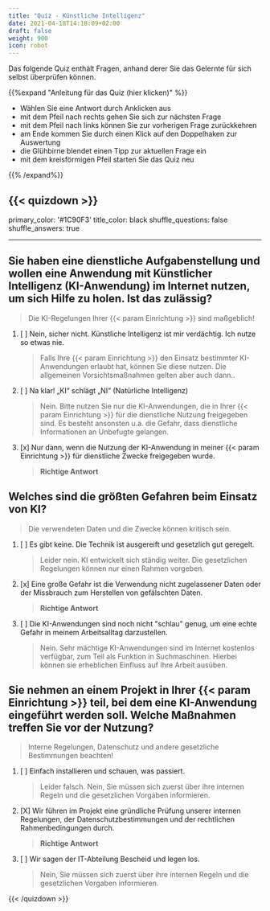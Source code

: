 ```yaml
---
title: "Quiz - Künstliche Intelligenz"
date: 2021-04-18T14:18:09+02:00
draft: false
weight: 900
icon: robot
---
```


Das folgende Quiz enthält Fragen, anhand derer Sie das Gelernte für sich selbst überprüfen können.

{{%expand "Anleitung für das Quiz (hier klicken)" %}}

  - Wählen Sie eine Antwort durch Anklicken aus 
  - mit dem Pfeil nach rechts gehen Sie sich zur nächsten Frage
  - mit dem Pfeil nach links können Sie zur vorherigen Frage zurückkehren
  - am Ende kommen Sie durch einen Klick auf den Doppelhaken zur Auswertung
  - die Glühbirne blendet einen Tipp zur aktuellen Frage ein
  - mit dem kreisförmigen Pfeil starten Sie das Quiz neu

{{% /expand%}}

{{< quizdown >}}
---
primary_color: '#1C90F3'
title_color: black
shuffle_questions: false
shuffle_answers: true

---

## Sie haben eine dienstliche Aufgabenstellung und wollen eine Anwendung mit Künstlicher Intelligenz (KI-Anwendung) im Internet nutzen, um sich Hilfe zu holen. Ist das zulässig?

> Die KI-Regelungen Ihrer {{< param Einrichtung >}} sind maßgeblich!

1. [ ] Nein, sicher nicht. Künstliche Intelligenz ist mir verdächtig. Ich nutze so etwas nie.

	>Falls Ihre {{< param Einrichtung >}} den Einsatz bestimmter KI-Anwendungen erlaubt hat, können Sie diese nutzen. Die allgemeinen Vorsichtsmaßnahmen gelten aber auch dann..
   
2. [ ] Na klar! „KI“ schlägt „NI“ (Natürliche Intelligenz)

	>Nein. Bitte nutzen Sie nur die KI-Anwendungen, die in Ihrer {{< param Einrichtung >}} für die dienstliche Nutzung freigegeben sind. Es besteht ansonsten u.a. die Gefahr, dass dienstliche Informationen an Unbefugte gelangen.
	
3. [x] Nur dann, wenn die Nutzung der KI-Anwendung in meiner {{< param Einrichtung >}} für dienstliche Zwecke freigegeben wurde.

	>**Richtige Antwort**

## Welches sind die größten Gefahren beim Einsatz von KI?

> Die verwendeten Daten und die Zwecke können kritisch sein.

1. [ ] Es gibt keine. Die Technik ist ausgereift und gesetzlich gut geregelt.

	>Leider nein. KI entwickelt sich ständig weiter. Die gesetzlichen Regelungen können nur einen Rahmen vorgeben.

2. [x] Eine große Gefahr ist die Verwendung nicht zugelassener Daten oder der Missbrauch zum Herstellen von gefälschten Daten.

	>**Richtige Antwort**
3. [ ] Die KI-Anwendungen sind noch nicht "schlau" genug, um eine echte Gefahr in meinem Arbeitsalltag darzustellen.

	>Nein. Sehr mächtige KI-Anwendungen sind im Internet kostenlos verfügbar, zum Teil als Funktion in Suchmaschinen. Hierbei können sie erheblichen Einfluss auf Ihre Arbeit ausüben.

## Sie nehmen an einem Projekt in Ihrer {{< param Einrichtung >}} teil, bei dem eine KI-Anwendung eingeführt werden soll. Welche Maßnahmen treffen Sie vor der Nutzung?

> Interne Regelungen, Datenschutz und andere gesetzliche Bestimmungen beachten!

1. [ ] Einfach installieren und schauen, was passiert.

	>Leider falsch. Nein, Sie müssen sich zuerst über ihre internen Regeln und die gesetzlichen Vorgaben informieren.
   
2. [X] Wir führen im Projekt eine gründliche Prüfung unserer internen Regelungen, der Datenschutzbestimmungen und der rechtlichen Rahmenbedingungen durch.

	>**Richtige Antwort**
3. [ ] Wir sagen der IT-Abteilung Bescheid und legen los.

	>Nein, Sie müssen sich zuerst über ihre internen Regeln und die gesetzlichen Vorgaben informieren.
	
	

{{< /quizdown >}}
